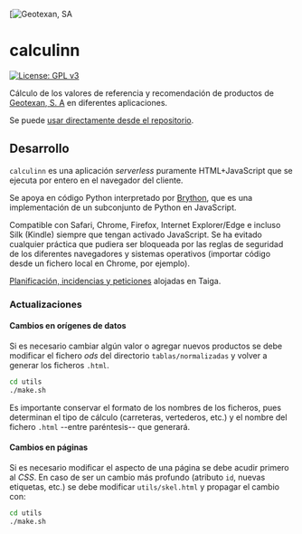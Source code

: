 [![Geotexan, SA](https://geotexan.com/wp-content/uploads/2015/05/geotexan-logo-verde2.png)

# calculinn

[![License: GPL v3](https://img.shields.io/badge/License-GPL%20v3-blue.svg)](https://www.gnu.org/licenses/gpl-3.0)

Cálculo de los valores de referencia y recomendación de productos de [Geotexan, S. A](http://www.geotexan.com) en diferentes aplicaciones.

Se puede [usar directamente desde el repositorio](http://geotexan.github.io/calculinn/).

## Desarrollo

`calculinn` es una aplicación _serverless_ puramente HTML+JavaScript que se ejecuta por entero en el navegador del cliente.

Se apoya en código Python interpretado por [Brython](http://brython.info), que es una implementación de un subconjunto de Python en JavaScript.

Compatible con Safari, Chrome, Firefox, Internet Explorer/Edge e incluso Silk (Kindle) siempre que tengan activado JavaScript. Se ha evitado cualquier práctica que pudiera ser bloqueada por las reglas de seguridad de los diferentes navegadores y sistemas operativos (importar código desde un fichero local en Chrome, por ejemplo).

[Planificación, incidencias y peticiones](https://tree.taiga.io/project/pacoqueen-calculinn/issues) alojadas en Taiga.

### Actualizaciones

#### Cambios en orígenes de datos

Si es necesario cambiar algún valor o agregar nuevos productos se debe modificar el fichero _ods_ del directorio `tablas/normalizadas` y volver a generar los ficheros `.html`.
```bash
cd utils
./make.sh
```

Es importante conservar el formato de los nombres de los ficheros, pues determinan el tipo de cálculo (carreteras, vertederos, etc.) y el nombre del fichero `.html` --entre paréntesis-- que generará.

#### Cambios en páginas

Si es necesario modificar el aspecto de una página se debe acudir primero al _CSS_. En caso de ser un cambio más profundo (atributo `id`, nuevas etiquetas, etc.) se debe modificar `utils/skel.html` y propagar el cambio con:
```bash
cd utils
./make.sh
```
